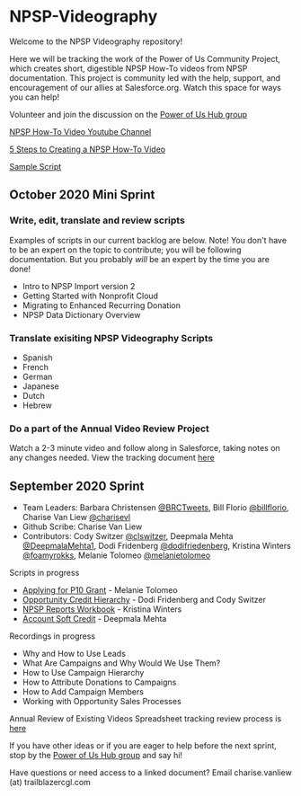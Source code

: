 # NPSP-Videography

Welcome to the NPSP Videography repository! 

Here we will be tracking the work of the Power of Us Community Project, which creates short, digestible NPSP How-To videos from NPSP documentation. This project is community led with the help, support, and encouragement of our allies at Salesforce.org. Watch this space for ways you can help!

Volunteer and join the discussion on the [Power of Us Hub group](https://powerofus.force.com/s/feed/0D51E00005GfhR2SAJ)

[NPSP How-To Video Youtube Channel](https://www.youtube.com/channel/UC8kDDLRZzDdOBS24al99Kag)

[5 Steps to Creating a NPSP How-To Video](https://docs.google.com/document/u/1/d/1zGtKyt2v8quwAJmXC3UQL3Dj07ltKosIJdH-Ldwy2MM/pub)

[Sample Script](https://docs.google.com/document/d/1uvOblGaCT5CYp9WavSy06AlfWdkGpqlU2BBg0rVMDvI/edit)

## October 2020 Mini Sprint

### Write, edit, translate and review scripts
Examples of scripts in our current backlog are below. Note! You don't have to be an expert on the topic to contribute; you will be following documentation. But you probably *will* be an expert by the time you are done! 
* Intro to NPSP Import version 2
* Getting Started with Nonprofit Cloud
* Migrating to Enhanced Recurring Donation
* NPSP Data Dictionary Overview

### Translate exisiting NPSP Videography Scripts
* Spanish
* French
* German
* Japanese
* Dutch
* Hebrew

### Do a part of the Annual Video Review Project
Watch a 2-3 minute video and follow along in Salesforce, taking notes on any changes needed. View the tracking document [here](https://docs.google.com/spreadsheets/d/1ESTsr5OOnPXPfB2KTPOCDP0YfT3esYZWDdy_9yaAPbo/edit?ts=5f6b8d20#gid=1443784001)


## September 2020 Sprint
* Team Leaders: Barbara Christensen [@BRCTweets](https://twitter.com/BRCTweets), Bill Florio [@billflorio](https://twitter.com/billflorio), Charise Van Liew [@charisevl](https://twitter.com/charisevl)
* Github Scribe: Charise Van Liew
* Contributors: Cody Switzer [@clswitzer](https://twitter.com/clswitzer), Deepmala Mehta [@DeepmalaMehta1](https://twitter.com/DeepmalaMehta1), Dodi Fridenberg [@dodifriedenberg](https://twitter.com/dodifriedenberg), Kristina Winters [@foamyrokks](https://twitter.com/foamyrokks), Melanie Tolomeo [@melanietolomeo](https://twitter.com/melanietolomeo)

Scripts in progress
* [Applying for P10 Grant](https://docs.google.com/document/d/1vf4HwddMGNljw5fzLYxVIG0PxOmNGDD0YqRIVNMqpEg/edit?usp=sharing) - Melanie Tolomeo
* [Opportunity Credit Hierarchy](https://docs.google.com/document/d/1HVhyi1myHc0KmYdNwX8YIKcw4P6fQYVeWwNQfz8Rwyo/edit?usp=sharing) - Dodi Fridenberg and Cody Switzer
* [NPSP Reports Workbook](https://docs.google.com/document/d/1V0CnU9LJoqcyjDAI_a7QVuW2QtPwbIUQFcKV4ebPSco/edit?usp=sharing) - Kristina Winters
* [Account Soft Credit](https://docs.google.com/document/d/17RiYVaP5ryh9CP3mR7woz74lQ9scAL05VtePBokvNXU/edit?usp=sharing) - Deepmala Mehta

Recordings in progress
* Why and How to Use Leads 
* What Are Campaigns and Why Would We Use Them?
* How to Use Campaign Hierarchy
* How to Attribute Donations to Campaigns
* How to Add Campaign Members
* Working with Opportunity Sales Processes 

Annual Review of Existing Videos
Spreadsheet tracking review process is [here](https://docs.google.com/spreadsheets/d/1ESTsr5OOnPXPfB2KTPOCDP0YfT3esYZWDdy_9yaAPbo/edit?ts=5f6b8d20#gid=1443784001)

If you have other ideas or if you are eager to help before the next sprint, stop by the [Power of Us Hub group](https://powerofus.force.com/s/feed/0D51E00005GfhR2SAJ) and say hi!

Have questions or need access to a linked document? Email charise.vanliew (at) trailblazercgl.com
 
